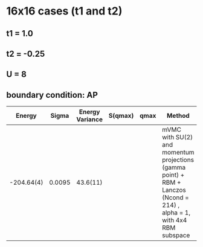 # 16x16 cases (t1 and t2)
## t1 = 1.0
## t2 = -0.25
## U = 8
## boundary condition: AP

|       Energy    |  Sigma     | Energy Variance  |  S(qmax)             | qmax                |   Method                                                                                                                                 | |
| ----------------| ----------------| -----------------| ----------------| -----------------| --------------------------------------------------------------------------------| ------------------|
|  -204.64(4)   |  0.0095  |  43.6(11)   |          |       | mVMC with SU(2) and momentum projections (gamma point) + RBM + Lanczos  (Ncond = 214)  , alpha = 1,  with 4x4 RBM subspace    | | 